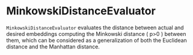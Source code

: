 # MinkowskiDistanceEvaluator

`MinkowskiDistanceEvaluator` evaluates the distance between actual and desired embeddings computing the Minkowski distance ( p>0 ) between them, which can be considered as a generalization of both the Euclidean distance and the Manhattan distance.